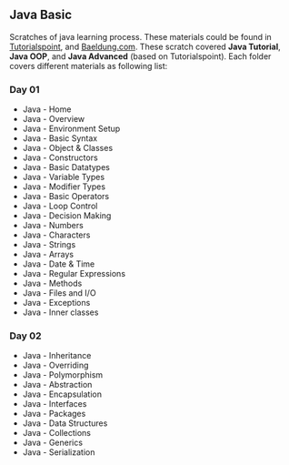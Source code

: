 ## Java Basic
Scratches of java learning process. These materials could be found in [Tutorialspoint](https://www.tutorialspoint.com/java), and [Baeldung.com](https://www.baeldung.com/java-generics).
These scratch covered **Java Tutorial**, **Java OOP**, and **Java Advanced** (based on Tutorialspoint). Each folder covers different materials as following list:
### Day 01
* Java - Home
* Java - Overview
* Java - Environment Setup
* Java - Basic Syntax
* Java - Object & Classes
* Java - Constructors
* Java - Basic Datatypes
* Java - Variable Types
* Java - Modifier Types
* Java - Basic Operators
* Java - Loop Control
* Java - Decision Making
* Java - Numbers
* Java - Characters
* Java - Strings
* Java - Arrays
* Java - Date & Time
* Java - Regular Expressions
* Java - Methods
* Java - Files and I/O
* Java - Exceptions
* Java - Inner classes

### Day 02
* Java - Inheritance
* Java - Overriding
* Java - Polymorphism
* Java - Abstraction
* Java - Encapsulation
* Java - Interfaces
* Java - Packages
* Java - Data Structures
* Java - Collections
* Java - Generics
* Java - Serialization